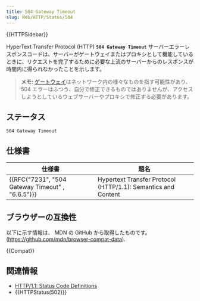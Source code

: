 ```yaml
---
title: 504 Gateway Timeout
slug: Web/HTTP/Status/504
---
```


{{HTTPSidebar}}

HyperText Transfer Protocol (HTTP) **`504 Gateway Timeout`** サーバーエラーレスポンスコードは、サーバーがゲートウェイまたはプロキシとして機能しているときに、リクエストを完了するために必要な上流のサーバーからのレスポンスが時間内に得られなかったことを示します。

> **メモ:** [ゲートウェイ](https://ja.wikipedia.org/wiki/ゲートウェイ)はネットワーク内の様々なものを指す可能性があり、 504 エラーはふつう、自分で修正できるものではありませんが、アクセスしようとしているウェブサーバーやプロキシで修正する必要があります。

## ステータス

```
504 Gateway Timeout
```

## 仕様書

| 仕様書                                           | 題名                                                          |
| ------------------------------------------------ | ------------------------------------------------------------- |
| {{RFC("7231", "504 Gateway Timeout" , "6.6.5")}} | Hypertext Transfer Protocol (HTTP/1.1): Semantics and Content |

## ブラウザーの互換性

以下に示す情報は、 MDN の GitHub から取得したものです。 (<https://github.com/mdn/browser-compat-data>).

{{Compat}}

## 関連情報

- [HTTP/1.1: Status Code Definitions](https://www.w3.org/Protocols/rfc2616/rfc2616-sec10.html)
- {{HTTPStatus(502)}}
